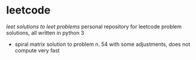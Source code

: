 # leetcode
*leet solutions to leet problems*
personal repository for leetcode problem solutions, all written in python 3

- spiral matrix
solution to problem n. 54 with some adjustments, does not compute very fast
